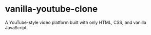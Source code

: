 # vanilla-youtube-clone
A YouTube-style video platform built with only HTML, CSS, and vanilla JavaScript.
